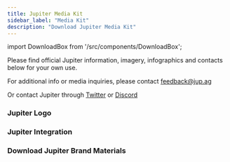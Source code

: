 ```yaml
---
title: Jupiter Media Kit
sidebar_label: "Media Kit"
description: "Download Jupiter Media Kit"
---
```


import DownloadBox from '/src/components/DownloadBox';

Please find official Jupiter information, imagery, infographics and contacts below for your own use. 

For additional info or media inquiries, please contact feedback@jup.ag

Or contact Jupiter through [Twitter](https://twitter.com/JupiterExchange) or [Discord](https://discord.gg/jup)

### Jupiter Logo

<DownloadBox fileName="jupiter-logo.zip" />

### Jupiter Integration

<DownloadBox fileName="powered-by-jupiter.zip" />

### Download Jupiter Brand Materials

<DownloadBox fileName="jupiter-brand-materials.zip" />